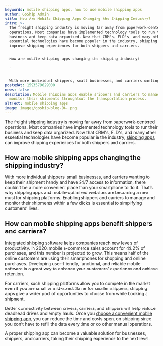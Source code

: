 ```yaml
---
keywords: mobile shipping apps, how to use mobile shipping apps
author: GoShip Admin
title: How Are Mobile Shipping Apps Changing the Shipping Industry?
intro: >-
  The freight shipping industry is moving far away from paperwork-centered
  operations. Most companies have implemented technology tools to run their
  business and keep data organized. Now that CRM's, ELD's, and many other
  essential technologies have become popular in the industry, shipping apps can
  improve shipping experiences for both shippers and carriers. 


  How are mobile shipping apps changing the shipping industry?

  -


  With more individual shippers, small businesses, and carriers wanting to keep their ship
postedAt: 1593579629000
news: false
description: Mobile shipping apps enable shippers and carriers to manage and
  monitor their shipments throughtout the transportation process.
altText: mobile shipping apps
image: images/goship-blog-96-.png
---
```

The freight shipping industry is moving far away from paperwork-centered operations. Most companies have implemented technology tools to run their business and keep data organized. Now that CRM's, ELD's, and many other essential technologies have become popular in the industry, [shipping apps](https://www.goship.com/posts/what-are-the-benefits-of-using-mobile-shipping-apps) can improve shipping experiences for both shippers and carriers.

## How are mobile shipping apps changing the shipping industry?

With more individual shippers, small businesses, and carriers wanting to keep their shipment handy and have 24/7 access to information, there couldn’t be a more convenient place than your smartphone to do it. That’s why shipping apps and mobile-optimized websites are becoming a new must for shipping platforms. Enabling shippers and carriers to manage and monitor their shipments within a few clicks is essential to simplifying customers’ lives.

## How can mobile shipping apps benefit shippers and carriers?

Integrated shipping software helps companies reach new levels of productivity. In 2020, mobile e-commerce sales [account](https://www.statista.com/statistics/249863/us-mobile-retail-commerce-sales-as-percentage-of-e-commerce-sales/) for 49.2% of purchases, and this number is projected to grow. This means half of the online customers are using their smartphones for shopping and online purchases. Developing user-friendly, functional, and reliable mobile software is a great way to enhance your customers’ experience and achieve retention. 

For carriers, such shipping platforms allow you to compete in the market even if you are small or mid-sized. Same for smaller shippers, shipping apps give a wider pool of opportunities to choose from while booking a shipment. 

Better connectivity between drivers, carriers, and shippers will help reduce deadhead drives and empty hauls. Once you [choose a convenient mobile shipping app](https://www.goship.com/blog/how-to-choose-the-best-shipping-app/), you can reduce the time and costs spent on shipping since you don’t have to refill the data every time or do other manual operations. 

A proper shipping app can become a valuable solution for businesses, shippers, and carriers, taking their shipping experience to the next level.